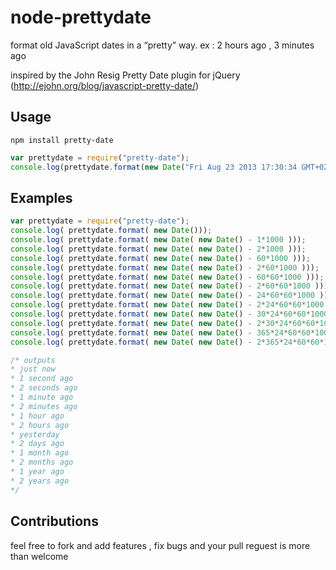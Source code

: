 node-prettydate
===============

format old JavaScript dates in a “pretty” way. ex : 2 hours ago , 3 minutes ago

inspired by the John Resig Pretty Date plugin for jQuery (http://ejohn.org/blog/javascript-pretty-date/)


## Usage

`npm install pretty-date`

```javascript
var prettydate = require("pretty-date");
console.log(prettydate.format(new Date("Fri Aug 23 2013 17:30:34 GMT+0200 (EET)")));
```

## Examples
```javascript
var prettydate = require("pretty-date");
console.log( prettydate.format( new Date())); 
console.log( prettydate.format( new Date( new Date() - 1*1000 ))); 
console.log( prettydate.format( new Date( new Date() - 2*1000 )));
console.log( prettydate.format( new Date( new Date() - 60*1000 )));
console.log( prettydate.format( new Date( new Date() - 2*60*1000 )));
console.log( prettydate.format( new Date( new Date() - 60*60*1000 )));
console.log( prettydate.format( new Date( new Date() - 2*60*60*1000 )));
console.log( prettydate.format( new Date( new Date() - 24*60*60*1000 )));
console.log( prettydate.format( new Date( new Date() - 2*24*60*60*1000 )));
console.log( prettydate.format( new Date( new Date() - 30*24*60*60*1000 )));
console.log( prettydate.format( new Date( new Date() - 2*30*24*60*60*1000 )));
console.log( prettydate.format( new Date( new Date() - 365*24*60*60*1000 )));
console.log( prettydate.format( new Date( new Date() - 2*365*24*60*60*1000 )));

/* outputs
* just now
* 1 second ago
* 2 seconds ago
* 1 minute ago
* 2 minutes ago
* 1 hour ago
* 2 hours ago
* yesterday
* 2 days ago
* 1 month ago
* 2 months ago
* 1 year ago
* 2 years ago
*/
```

## Contributions
feel free to fork and add features , fix bugs and your pull reguest is more than welcome
